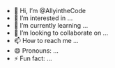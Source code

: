 - 👋 Hi, I’m @AllyintheCode
- 👀 I’m interested in ...
- 🌱 I’m currently learning ...
- 💞️ I’m looking to collaborate on ...
- 📫 How to reach me ...
- 😄 Pronouns: ...
- ⚡ Fun fact: ...

<!---
AllyintheCode/AllyintheCode is a ✨ special ✨ repository because its `README.md` (this file) appears on your GitHub profile.
You can click the Preview link to take a look at your changes.
--->
